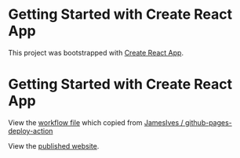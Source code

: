 # Getting Started with Create React App

This project was bootstrapped with [Create React App](https://github.com/facebook/create-react-app).

# Getting Started with Create React App
View the [workflow file](./.github/workflows/ci.yml) which copied from [JamesIves
/
github-pages-deploy-action](https://github.com/marketplace/actions/deploy-to-github-pages)

View the [published website](https://ruanyf.github.io/github-actions-demo).
